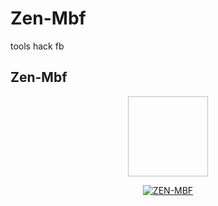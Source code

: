 # Zen-Mbf
tools hack fb

## Zen-Mbf
<p align="center">
<img
src:"https://raw.githubusercontent.com/jenazahsenyum/Zen-Mbf/blob/main/image/sadboy.jpg" width="128" height="128"/>
</p>
<p align="center">
<a href="#"><img title="ZEN-MBF" src="https://img.shields.io/badge/ZEN-MBF-green?colorA=%23ff0000&colorB=%23017e40&style=for-the-badge"></a>
</p>
